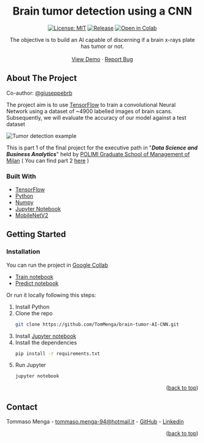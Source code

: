 <div id="top"></div>

<h1 align="center">Brain tumor detection using a CNN</h1>
<div align="center">

  [![License: MIT](https://img.shields.io/badge/License-MIT-yellow.svg)](https://opensource.org/licenses/MIT) 
  [![Release](https://badgen.net/badge/release/1.0.0/green?icon=github)](https://github.com/TomMenga/brain-tumor-AI-CNN/releases/tag/v1.0) 
  [![Open in Colab](https://colab.research.google.com/assets/colab-badge.svg)](https://colab.research.google.com/github/TomMenga/brain-tumor-AI-CNN/blob/main/Brain_Tumor_CNN_Transfer_Learning.ipynb)
</div>
<p align="center">
  The objective is to build an AI capable of discerning if a brain x-rays plate has tumor or not.    
  <br />
  <br />
  <a href="https://colab.research.google.com/github/TomMenga/brain-tumor-AI-CNN/blob/main/Brain_Tumor_CNN_Predict.ipynb">View Demo</a>
  ·
  <a href="https://github.com/TomMenga/brain-tumor-AI-CNN/issues">Report Bug</a>
</p>

<!-- ABOUT THE PROJECT -->
## About The Project

Co-author: [@giuseppebrb](https://github.com/giuseppebrb)  

The project aim is to use [TensorFlow](https://www.tensorflow.org/) to train a convolutional Neural Network using a dataset of ~4900 labelled images of brain scans.  
Subsequently, we will evaluate the accuracy of our model against a test dataset

![Tumor detection example](https://user-images.githubusercontent.com/12052575/176995032-c16bb0cb-c61c-40fa-a55b-981f6035cb21.PNG)

This is part 1 of the final project for the executive path in "***Data Science and Business Analytics***" held by [POLIMI Graduate School of Management of Milan](https://www.som.polimi.it/) ( You can find part 2 [here](https://github.com/giuseppebrb/BrainTumorDetection) )


### Built With

* [TensorFlow](https://www.tensorflow.org/)
* [Python](https://www.python.org/)
* [Numpy](https://numpy.org/)
* [Jupyter Notebook](https://jupyter.org/)
* [MobileNetV2](https://keras.io/api/applications/mobilenet/#mobilenetv2-function)

<!-- GETTING STARTED -->
## Getting Started

### Installation
You can run the project in [Google Collab](https://colab.research.google.com/github/TomMenga/brain-tumor-AI-CNN/blob/main/Brain_Tumor_CNN_Train.ipynb)  
* [Train notebook](https://colab.research.google.com/github/TomMenga/brain-tumor-AI-CNN/blob/main/Brain_Tumor_CNN_Train.ipynb)
* [Predict notebook](https://colab.research.google.com/github/TomMenga/brain-tumor-AI-CNN/blob/main/Brain_Tumor_CNN_Predict.ipynb)

Or run it locally following this steps:

1. Install Python
2. Clone the repo
   ```sh
   git clone https://github.com/TomMenga/brain-tumor-AI-CNN.git
   ```
3. Install [Jupyter notebook](https://jupyter.org/install)
4. Install the dependencies
   ```sh
   pip install -r requirements.txt
   ```
5. Run Jupyter
   ```sh
   jupyter notebook
   ```
<p align="right">(<a href="#top">back to top</a>)</p>

<!-- CONTACT -->
## Contact

Tommaso Menga - tommaso.menga-94@hotmail.it - [GitHub](https://github.com/TomMenga) - [Linkedin](https://www.linkedin.com/in/tommaso-menga/)

<p align="right">(<a href="#top">back to top</a>)</p>
